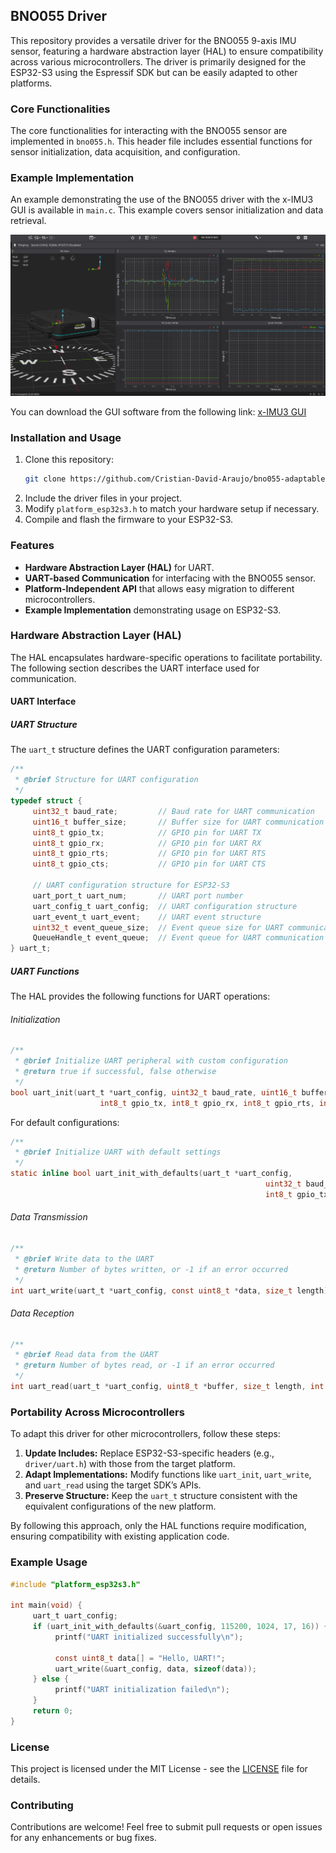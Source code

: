 ## BNO055 Driver

This repository provides a versatile driver for the BNO055 9-axis IMU sensor, featuring a hardware abstraction layer (HAL) to ensure compatibility across various microcontrollers. The driver is primarily designed for the ESP32-S3 using the Espressif SDK but can be easily adapted to other platforms.

### Core Functionalities

The core functionalities for interacting with the BNO055 sensor are implemented in `bno055.h`. This header file includes essential functions for sensor initialization, data acquisition, and configuration.

### Example Implementation

An example demonstrating the use of the BNO055 driver with the x-IMU3 GUI is available in `main.c`. This example covers sensor initialization and data retrieval.

![Example Usage with x-IMU3 GUI](img/image.png)

You can download the GUI software from the following link: [x-IMU3 GUI](https://x-io.co.uk/x-imu3/)

### Installation and Usage

1. Clone this repository:
    ```sh
    git clone https://github.com/Cristian-David-Araujo/bno055-adaptable-driver.git
    ```
2. Include the driver files in your project.
3. Modify `platform_esp32s3.h` to match your hardware setup if necessary.
4. Compile and flash the firmware to your ESP32-S3.

### Features

- **Hardware Abstraction Layer (HAL)** for UART.
- **UART-based Communication** for interfacing with the BNO055 sensor.
- **Platform-Independent API** that allows easy migration to different microcontrollers.
- **Example Implementation** demonstrating usage on ESP32-S3.

### Hardware Abstraction Layer (HAL)

The HAL encapsulates hardware-specific operations to facilitate portability. The following section describes the UART interface used for communication.

#### UART Interface

##### UART Structure

The `uart_t` structure defines the UART configuration parameters:
```c
/**
 * @brief Structure for UART configuration
 */
typedef struct {
     uint32_t baud_rate;         // Baud rate for UART communication
     uint16_t buffer_size;       // Buffer size for UART communication
     uint8_t gpio_tx;            // GPIO pin for UART TX
     uint8_t gpio_rx;            // GPIO pin for UART RX
     uint8_t gpio_rts;           // GPIO pin for UART RTS
     uint8_t gpio_cts;           // GPIO pin for UART CTS

     // UART configuration structure for ESP32-S3
     uart_port_t uart_num;       // UART port number
     uart_config_t uart_config;  // UART configuration structure
     uart_event_t uart_event;    // UART event structure
     uint32_t event_queue_size;  // Event queue size for UART communication
     QueueHandle_t event_queue;  // Event queue for UART communication
} uart_t;
```

##### UART Functions

The HAL provides the following functions for UART operations:

###### Initialization

```c
/**
 * @brief Initialize UART peripheral with custom configuration
 * @return true if successful, false otherwise
 */
bool uart_init(uart_t *uart_config, uint32_t baud_rate, uint16_t buffer_size,
                    int8_t gpio_tx, int8_t gpio_rx, int8_t gpio_rts, int8_t gpio_cts);
```

For default configurations:
```c
/**
 * @brief Initialize UART with default settings
 */
static inline bool uart_init_with_defaults(uart_t *uart_config,
                                                         uint32_t baud_rate, uint16_t buffer_size,
                                                         int8_t gpio_tx, int8_t gpio_rx);
```

###### Data Transmission

```c
/**
 * @brief Write data to the UART
 * @return Number of bytes written, or -1 if an error occurred
 */
int uart_write(uart_t *uart_config, const uint8_t *data, size_t length);
```

###### Data Reception

```c
/**
 * @brief Read data from the UART
 * @return Number of bytes read, or -1 if an error occurred
 */
int uart_read(uart_t *uart_config, uint8_t *buffer, size_t length, int timeout_ms);
```

### Portability Across Microcontrollers

To adapt this driver for other microcontrollers, follow these steps:
1. **Update Includes:** Replace ESP32-S3-specific headers (e.g., `driver/uart.h`) with those from the target platform.
2. **Adapt Implementations:** Modify functions like `uart_init`, `uart_write`, and `uart_read` using the target SDK’s APIs.
3. **Preserve Structure:** Keep the `uart_t` structure consistent with the equivalent configurations of the new platform.

By following this approach, only the HAL functions require modification, ensuring compatibility with existing application code.

### Example Usage

```c
#include "platform_esp32s3.h"

int main(void) {
     uart_t uart_config;
     if (uart_init_with_defaults(&uart_config, 115200, 1024, 17, 16)) {
          printf("UART initialized successfully\n");
          
          const uint8_t data[] = "Hello, UART!";
          uart_write(&uart_config, data, sizeof(data));
     } else {
          printf("UART initialization failed\n");
     }
     return 0;
}
```

### License

This project is licensed under the MIT License - see the [LICENSE](LICENSE) file for details.

### Contributing

Contributions are welcome! Feel free to submit pull requests or open issues for any enhancements or bug fixes.